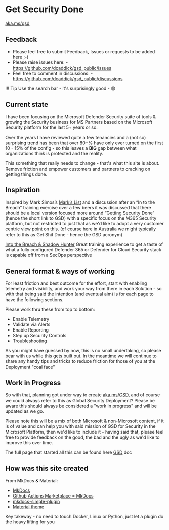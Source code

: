 # Get Security Done
[aka.ms/gsd](https://aka.ms/GSD)

## **Feedback**

-   Please feel free to submit Feedback, Issues or requests to be added here ;-)
-   Please raise issues here: - <https://github.com/dcaddick/gsd_public/issues>
-   Feel free to comment in discussions: - <https://github.com/dcaddick/gsd_public/discussions>

!!! Tip
    Use the search bar - it's surprisingly good - :smile:

## **Current state**
I have been focusing on the Microsoft Defender Security suite of tools & growing the Security business for MS Partners based on the Microsoft Security platform for the last 5+ years or so.

Over the years I have reviewed quite a few tenancies and a (not so) surprising trend has been that over 80+% have only ever turned on the first 10 - 15% of the config - so this leaves a **BIG** gap between what organizations think is protected and the reality.

This something that really needs to change - that's what this site is about.
Remove friction and empower customers and partners to cracking on getting things done.

## **Inspiration**
Inspired by Mark Simos’s [Mark’s List](https://aka.ms/markslist) and a discussion after an “In to the Breach” training exercise over a few beers it was discussed that there should be a local version focused more around “Getting Security Done” (hence the short link to GSD) with a specific focus on the M365 Security platform, but not restricted to just that as we'd like to adopt a very customer centric view point on this. (of course here in Australia we might typically refer to this as Get Shit Done - hence the GSD acronym)

[Into the Breach & Shadow Hunter](<https://www.microsoft.com/en-gb/events/microsoft-immersion-workshops/#security>)
Great training experience to get a taste of what a fully configured Defender 365 or Defender for Cloud Security stack is capable off from a SecOps perspective

## **General format & ways of working**
For least friction and best outcome for the effort, start with enabling telemetry and visibility, and work your way from there in each Solution - so with that being said the intention (and eventual aim) is for each page to have the following sections. 

Please work thru these from top to bottom:

-   Enable Telemetry
-   Validate via Alerts
-   Enable Reporting
-   Step up Security Controls
-   Troubleshooting  

As you might have guessed by now, this is no small undertaking, so please bear with us while this gets built out. In the meantime we will continue to share any handy tips and tricks to reduce friction for those of you at the Deployment "coal face"

## **Work in Progress**
So with that, planning got under way to create [aka.ms/GSD](https://aka.ms/GSD), and of course we could always refer to this as Global Security Deployment? Please be aware this should always be considered a "work in progress" and will be updated as we go.

Please note this will be a mix of both Microsoft & non-Microsoft content, if it is of value and can help you with said mission of GSD for Security in the Microsoft Platform, then we'd like to include it - having said that, please feel free to provide feedback on the good, the bad and the ugly as we'd like to improve this over time.

The full page that started all this can be found here [GSD](./GSD.md) doc

## **How was this site created**
From MkDocs & Material:

-   [MkDocs](<https://www.mkdocs.org/>)
-   [Github Actions Marketplace = MkDocs](<https://github.com/marketplace?category=&query=mkdocs+sort%3Apopularity-desc&type=actions&verification=>)
-   [mkdocs-simple-plugin](<https://www.althack.dev/mkdocs-simple-plugin/v2.1.3/mkdocs_simple_plugin/plugin/>)
-   [Material theme](<https://squidfunk.github.io/mkdocs-material/getting-started/>)

Key takeway - no need to touch Docker, Linux or Python, just let a plugin do the heavy lifting for you